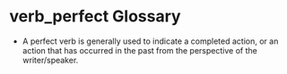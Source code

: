 # verb_perfect Glossary
- A perfect verb is generally used to indicate a completed action, or an action that has occurred in the past from the perspective of the writer/speaker.